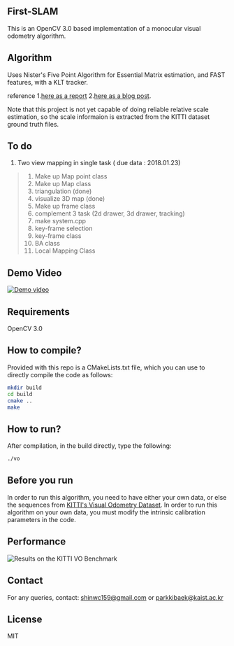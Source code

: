 ## First-SLAM
This is an OpenCV 3.0 based implementation of a monocular visual odometry algorithm.

## Algorithm
Uses Nister's Five Point Algorithm for Essential Matrix estimation, and FAST features, with a KLT tracker.

reference
1.[here as a report](http://avisingh599.github.io/assets/ugp2-report.pdf)
2.[here as a blog post](http://avisingh599.github.io/vision/monocular-vo/). 

Note that this project is not yet capable of doing reliable relative scale estimation, 
so the scale informaion is extracted from the KITTI dataset ground truth files.

## To do
1. Two view mapping in single task ( due data : 2018.01.23)
> 1. Make up Map point class
> 2. Make up Map class
> 3. triangulation (done)
> 4. visualize 3D map (done)
> 5. Make up frame class 
> 6. complement 3 task (2d drawer, 3d drawer, tracking)
> 7. make system.cpp 
> 8. key-frame selection
> 9. key-frame class
> 10. BA class
> 11. Local Mapping Class 


## Demo Video
[![Demo video](http://share.gifyoutube.com/Ke1ope.gif)](http://www.youtube.com/watch?v=homos4vd_Zs)

## Requirements
OpenCV 3.0

## How to compile?
Provided with this repo is a CMakeLists.txt file, which you can use to directly compile the code as follows:
```bash
mkdir build
cd build
cmake ..
make
```

## How to run? 
After compilation, in the build directly, type the following:
```bash
./vo
```

## Before you run
In order to run this algorithm, you need to have either your own data, 
or else the sequences from [KITTI's Visual Odometry Dataset](http://www.cvlibs.net/datasets/kitti/eval_odometry.php).
In order to run this algorithm on your own data, you must modify the intrinsic calibration parameters in the code.

## Performance
![Results on the KITTI VO Benchmark](http://avisingh599.github.io/images/visodo/2K.png)

## Contact
For any queries, contact: shinwc159@gmail.com or parkkibaek@kaist.ac.kr

## License
MIT
